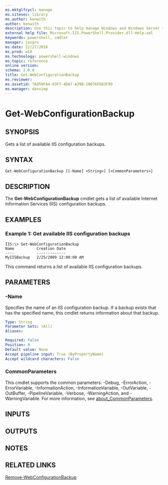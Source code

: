 ```yaml
---
ms.mktglfcycl: manage
ms.sitesec: library
ms.author: kenwith
author: kenwith
description: Use this topic to help manage Windows and Windows Server technologies with Windows PowerShell.
external help file: Microsoft.IIS.PowerShell.Provider.dll-Help.xml
keywords: powershell, cmdlet
manager: jasgro
ms.date: 12/27/2016
ms.prod: w10
ms.technology: powershell-windows
ms.topic: reference
online version: 
schema: 2.0.0
title: Get-WebConfigurationBackup
ms.reviewer:
ms.assetid: 7A959FA4-63F7-4DA7-A39B-20076FD83F99
ms.manager: dansimp
---
```


# Get-WebConfigurationBackup

## SYNOPSIS
Gets a list of available IIS configuration backups.

## SYNTAX

```
Get-WebConfigurationBackup [[-Name] <String>] [<CommonParameters>]
```

## DESCRIPTION
The **Get-WebConfigurationBackup** cmdlet gets a list of available Internet Information Services (IIS) configuration backups.

## EXAMPLES

### Example 1: Get available IIS configuration backups
```
IIS:\> Get-WebConfigurationBackup
Name          Creation Date
----          -------------
MyIISBackup   2/25/2009 12:00:00 AM
```

This command returns a list of available IIS configuration backups.

## PARAMETERS

### -Name
Specifies the name of an IIS configuration backup.
If a backup exists that has the specified name, this cmdlet returns information about that backup.

```yaml
Type: String
Parameter Sets: (All)
Aliases: 

Required: False
Position: 0
Default value: None
Accept pipeline input: True (ByPropertyName)
Accept wildcard characters: False
```

### CommonParameters
This cmdlet supports the common parameters: -Debug, -ErrorAction, -ErrorVariable, -InformationAction, -InformationVariable, -OutVariable, -OutBuffer, -PipelineVariable, -Verbose, -WarningAction, and -WarningVariable. For more information, see [about_CommonParameters](http://go.microsoft.com/fwlink/?LinkID=113216).

## INPUTS

## OUTPUTS

## NOTES

## RELATED LINKS

[Remove-WebConfigurationBackup](./Remove-WebConfigurationBackup.md)

